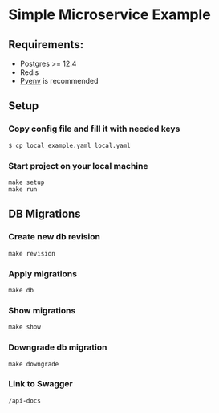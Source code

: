 # Simple Microservice Example

## Requirements:
- Postgres >= 12.4
- Redis
- [Pyenv](https://github.com/pyenv/pyenv) is recommended

## Setup
### Copy config file and fill it with needed keys
```
$ cp local_example.yaml local.yaml
```
### Start project on your local machine
```
make setup
make run
```
## DB Migrations
### Create new db revision
```
make revision 
```
### Apply migrations
```
make db 
```
### Show migrations
```
make show
```
### Downgrade db migration
```
make downgrade
```
### Link to Swagger
```
/api-docs
```